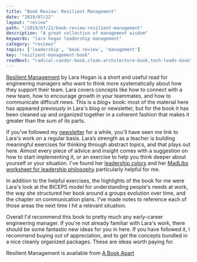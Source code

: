 ```yaml
---
title: "Book Review: Resilient Management"
date: "2019/07/22"
layout: "review"
path: "/2019/07/22/book-review-resilient-management"
description: "A great collection of management wisdom"
keywords: "lara hogan leadership management"
category: "reviews"
topics: ['leadership', 'book review', 'management']
key: "resilient-management-book"
readNext: "radical-candor-book,clean-architecture-book,tech-leads-book"
---
```


[Resilient Management](https://abookapart.com/products/resilient-management) by Lara Hogan is a short and useful read for engineering managers who want to think more systematically about how they support their team.  Lara covers concepts like how to connect with a new team, how to encourage growth in your teammates, and how to communicate difficult news.  This is a *blog+* book: most of the material here has appeared previously in Lara's blog or newsletter, but for the book it has been cleaned up and organized together in a coherent fashion that makes it greater than the sum of its parts.

If you've followed my [newsletter](https://benmccormick.org/subscribe) for a while, you'll have seen me link to Lara's work on a regular basis.  Lara’s strength as a teacher is building meaningful exercises for thinking through abstract topics, and that plays out here.  Almost every piece of advice and insight comes with a suggestion on how to start implementing it, or an exercise to help you think deeper about yourself or your situation.  I've found her [leadership colors](https://larahogan.me/blog/leadership-style-colors/) and her [MadLibs worksheet for leadership philosophy](https://larahogan.me/blog/team-introspection/) particularly helpful for me.

In addition to the helpful exercises, the highlights of the book for me were Lara's look at the BICEPS model for understanding people's needs at work, the way she structured her book around a groups evolution over time, and the chapter on communication plans.  I've made notes to reference each of those areas the next time I hit a relevant situation.

Overall I'd recommend this book to pretty much any early-career engineering manager.  If you're not already familiar with Lara's work, there should be some fantastic new ideas for you in here.  If you have followed it, I recommend buying out of appreciation, and to get the concepts bundled in a nice cleanly organized packages.  These are ideas worth paying for.


Resilient Management is available from [A Book Apart](https://abookapart.com/products/resilient-management)
